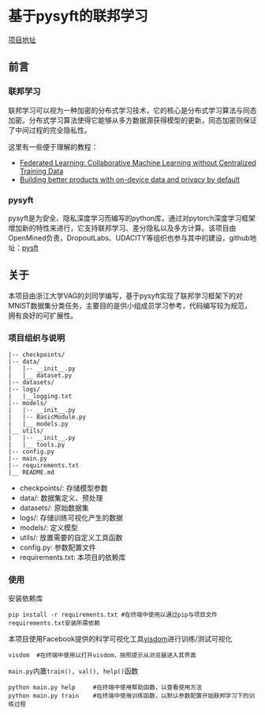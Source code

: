 # 基于pysyft的联邦学习

[项目地址](https://github.com/zyplanet/FederatedLearningUsingPysyft)

## 前言

### 联邦学习

联邦学习可以视为一种加密的分布式学习技术，它的核心是分布式学习算法与同态加密。分布式学习算法使得它能够从多方数据源获得模型的更新，同态加密则保证了中间过程的完全隐私性。

这里有一些便于理解的教程：

* [Federated Learning: Collaborative Machine Learning without Centralized Training Data](https://ai.googleblog.com/2017/04/federated-learning-collaborative.html)
* [Building better products with on-device data and privacy by default]([https://federated.withgoogle.com](https://federated.withgoogle.com/))

### pysyft

pysyft是为安全、隐私深度学习而编写的python库，通过对pytorch深度学习框架增加新的特性来进行，它支持联邦学习、差分隐私以及多方计算。该项目由OpenMined负责，DropoutLabs、UDACITY等组织也参与其中的建设，github地址：[pysft](https://github.com/OpenMined/PySyft)

## 关于

本项目由浙江大学VAG的刘同学编写，基于pysyft实现了联邦学习框架下的对MNIST数据集分类任务，主要目的是供小组成员学习参考，代码编写较为规范，拥有良好的可扩展性。

### 项目组织与说明

```
|-- checkpoints/
|-- data/
|	|-- __init__.py
|	|__ dataset.py
|-- datasets/
|-- logs/
|	|__logging.txt
|-- models/
|	|-- __init__.py
|	|-- BasicModule.py
|	|__ models.py
|__ utils/
|	|-- __init__.py
|	|__ tools.py
|-- config.py
|-- main.py
|-- requirements.txt
|__ README.md
```

* checkpoints/: 存储模型参数
* data/: 数据集定义、预处理
* datasets/: 原始数据集
* logs/: 存储训练可视化产生的数据
* models/: 定义模型
* utils/: 放置需要的自定义工具函数
* config.py: 参数配置文件
* requirements.txt: 本项目的依赖库

### 使用

安装依赖库

```
pip install -r requirements.txt	#在终端中使用以通过pip与项目文件requirements.txt安装所需依赖
```

本项目使用Facebook提供的科学可视化工具[visdom](https://github.com/facebookresearch/visdom)进行训练/测试可视化

```
visdom	#在终端中使用以打开visdom，按照提示从浏览器进入其界面
```

`main.py`内置`train(), val(), help()`函数

```
python main.py help		#在终端中使用帮助函数，以查看使用方法
python main.py train	#在终端中使用训练函数，以默认参数配置开始联邦学习下的训练过程
```

